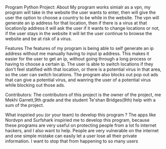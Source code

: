 Program Python Project:
About
My program works simialr as a vpn, my program will take in the website the user wants to enter, then will give the user the option to choose a country to be while in the website. The vpn will generate an ip address for that location, then if there is a virus at that location/ip address it will ask the user if it wants to change locations or not, if the user stays in the website it will let the user continue to browse the website and be at risk of a virus.

Features
The features of my program is being able to self generate an ip address without me manually having to input ip address. This makes it easier for the user to get an ip, without going through a long process or having to choose a certain ip. The user is able to switch locations if they don't feel statified with that location, or there is a potential virus in that area, so the user can switch locations. The program also blocks out pop out ads that can give a potential virus, and wanring the user of a potential virus while blocking out those ads.

Contributors:
The contributors of this project is the owner of the project, me Mekhi Garrett,9th grade and the student Te'shan Bridges(9th) help with a sum of the project.

What inspiried you (or your team) to develop this program ?
The apps like Nordvpn and Surfshark inspiried me to develop this program, because these programs are very useful on protecting people from a lot fo internet hackers, and I also want to help. People are very vulnerable on the internet and one simple mistake can easily let a user lose all their private information. I want to stop that from happening to so many users 


